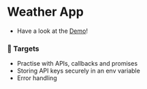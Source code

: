 # Weather App

+ Have a look at the [Demo](https://ghost-goblin.github.io/weather-app/)!

### 🎯 Targets
+ Practise with APIs, callbacks and promises
+ Storing API keys securely in an env variable
+ Error handling